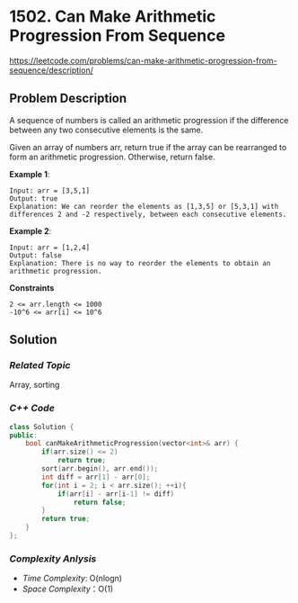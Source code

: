 # 1502. Can Make Arithmetic Progression From Sequence
https://leetcode.com/problems/can-make-arithmetic-progression-from-sequence/description/

## Problem Description

A sequence of numbers is called an arithmetic progression if the difference between any two consecutive elements is the same.

Given an array of numbers arr, return true if the array can be rearranged to form an arithmetic progression. Otherwise, return false.


**Example 1**:
```
Input: arr = [3,5,1]
Output: true
Explanation: We can reorder the elements as [1,3,5] or [5,3,1] with differences 2 and -2 respectively, between each consecutive elements.
```
**Example 2**:
```
Input: arr = [1,2,4]
Output: false
Explanation: There is no way to reorder the elements to obtain an arithmetic progression.
```

**Constraints**
```
2 <= arr.length <= 1000
-10^6 <= arr[i] <= 10^6
```

## Solution

### _Related Topic_
   Array, sorting

### _C++ Code_
```cpp
class Solution {
public:
    bool canMakeArithmeticProgression(vector<int>& arr) {
        if(arr.size() <= 2)
            return true;
        sort(arr.begin(), arr.end());
        int diff = arr[1] - arr[0];
        for(int i = 2; i < arr.size(); ++i){
            if(arr[i] - arr[i-1] != diff)
                return false;
        }
        return true;
    }
};
```

### _Complexity Anlysis_
- _Time Complexity_: O(nlogn)
- _Space Complexity_：O(1)
